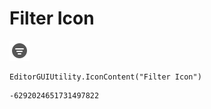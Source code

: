# Filter Icon
![](/img/Filter%20Icon.png)

``` CSharp
EditorGUIUtility.IconContent("Filter Icon")
```
```
-6292024651731497822
```
